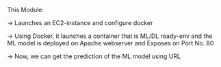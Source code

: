 This Module:

-> Launches an EC2-instance and configure docker

-> Using Docker, it launches a container that is ML/DL ready-env and the ML model is deployed on Apache webserver and Exposes on Port No. 80

-> Now, we can get the prediction of the ML model using URL
